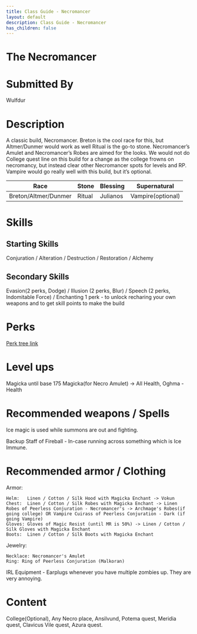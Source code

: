 ```yaml
---
title: Class Guide - Necromancer
layout: default
description: Class Guide - Necromancer
has_children: false
---
```


# The Necromancer

# Submitted By

Wulfdur

# Description

 A classic build, Necromancer. Breton is the cool race for this, but Altmer/Dunmer would work as well Ritual is the go-to stone.  Necromancer’s Amulet and Necromancer’s Robes are aimed for the looks. We would not do College quest line on this build for a change as the college frowns on necromancy, but instead clear other Necromancer spots for levels and RP. Vampire would go really well with this build, but it’s optional.
 
 Race | Stone | Blessing | Supernatural
|--|--|--|--|
Breton/Altmer/Dunmer | Ritual | Julianos | Vampire(optional)

# Skills

## Starting Skills

Conjuration / Alteration / Destruction /  Restoration / Alchemy

## Secondary Skills

Evasion(2 perks, Dodge) / Illusion (2 perks, Blur) / Speech (2 perks, Indomitable Force) / Enchanting 1 perk - to unlock recharing your own weapons and to get skill points to make the build

# Perks

[Perk tree link](https://banananaut.github.io/NannerPlanner/?p=0&b=AgAAAAA3KwsAZGQFZGRkZAVkBQUFBWQFMjIFAAEHAOv_v_AHw_CHBegGAACCAAAAAAAADkIAAAAFAAAA)

# Level ups

Magicka until base 175 Magicka(for Necro Amulet) -> All Health, Oghma - Health

# Recommended weapons / Spells

Ice magic is used while summons are out and fighting.

Backup Staff of Fireball - In-case running across something which is Ice Immune.

# Recommended armor / Clothing

Armor:

	Helm:   Linen / Cotton / Silk Hood with Magicka Enchant -> Vokun
	Chest:  Linen / Cotton / Silk Robes with Magicka Enchant -> Linen Robes of Peerless Conjuration - Necromancer's -> Archmage's Robes(if going college) OR Vampire Cuirass of Peerless Conjuration - Dark (if going Vampire)
	Gloves: Gloves of Magic Resist (until MR is 50%) -> Linen / Cotton / Silk Gloves with Magicka Enchant
	Boots:  Linen / Cotton / Silk Boots with Magicka Enchant
	
Jewelry:

	Necklace: Necromancer's Amulet 
	Ring: Ring of Peerless Conjuration (Malkoran)
	
IRL Equipment - Earplugs whenever you have multiple zombies up. They are very annoying.	

# Content 

College(Optional), Any Necro place, Ansilvund, Potema quest, Meridia quest, Clavicus Vile quest, Azura quest.
